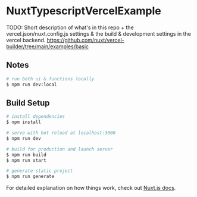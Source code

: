 # NuxtTypescriptVercelExample
TODO: Short description of what's in this repo + the vercel.json/nuxt.config.js settings & the build & development settings in the vercel backend.
https://github.com/nuxt/vercel-builder/tree/main/examples/basic

## Notes
```bash
# run both ui & functions locally
$ npm run dev:local
```

## Build Setup

```bash
# install dependencies
$ npm install

# serve with hot reload at localhost:3000
$ npm run dev

# build for production and launch server
$ npm run build
$ npm run start

# generate static project
$ npm run generate
```

For detailed explanation on how things work, check out [Nuxt.js docs](https://nuxtjs.org).